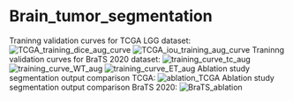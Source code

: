 # Brain_tumor_segmentation
Traninng validation curves for TCGA LGG dataset:
![TCGA_training_dice_aug_curve](https://user-images.githubusercontent.com/89221563/229312415-329951da-b536-4c3b-a66d-eb464a8ffb77.jpg)
![TCGA_iou_training_aug_curve](https://user-images.githubusercontent.com/89221563/229312428-72814b64-3f37-4862-b3d0-056bdc80e1de.jpg)
Traninng validation curves for BraTS 2020 dataset:
![training_curve_tc_aug](https://user-images.githubusercontent.com/89221563/229312453-60e86738-b53b-42ff-ab0b-a912f53b8650.jpg)
![training_curve_WT_aug](https://user-images.githubusercontent.com/89221563/229312461-0335a814-998d-4eb9-91ae-e1de0caf4abb.jpg)
![training_curve_ET_aug](https://user-images.githubusercontent.com/89221563/229312468-92995ed0-92ad-4157-83f8-5132a75dd2c4.jpg)
Ablation study segmentation output comparison TCGA:
![ablation_TCGA](https://user-images.githubusercontent.com/89221563/229312497-173e5c87-e67c-4665-a6d3-58081b15369b.jpg)
Ablation study segmentation output comparison BraTS 2020:
![BraTS_ablation](https://user-images.githubusercontent.com/89221563/229312512-ddc3a5e5-76b6-4ec9-819d-1a1967be1fc0.png)


